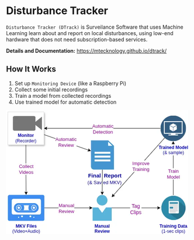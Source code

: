 Disturbance Tracker
===================

``Disturbance Tracker (DTrack)`` is Surveilance Software that uses Machine
Learning learn about and report on local disturbances, using low-end hardware
that does not need subscription-based services.

**Details and Documentation:** https://mtecknology.github.io/dtrack/

How It Works
------------

1. Set up ``Monitoring Device`` (like a Raspberry Pi)
2. Collect some initial recordings
3. Train a model from collected recordings
4. Use trained model for automatic detection

![DTrack Workflow](https://raw.githubusercontent.com/MTecknology/dtrack/refs/heads/master/docs/_images/workflow.webp)
